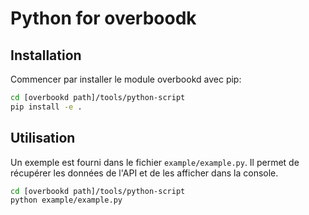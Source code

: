# Python for overboodk

## Installation

Commencer par installer le module overbookd avec pip:

```bash
cd [overbookd path]/tools/python-script
pip install -e .
```

## Utilisation

Un exemple est fourni dans le fichier `example/example.py`. Il permet de récupérer les données de l'API et de les afficher dans la console.

```bash
cd [overbookd path]/tools/python-script
python example/example.py
```
